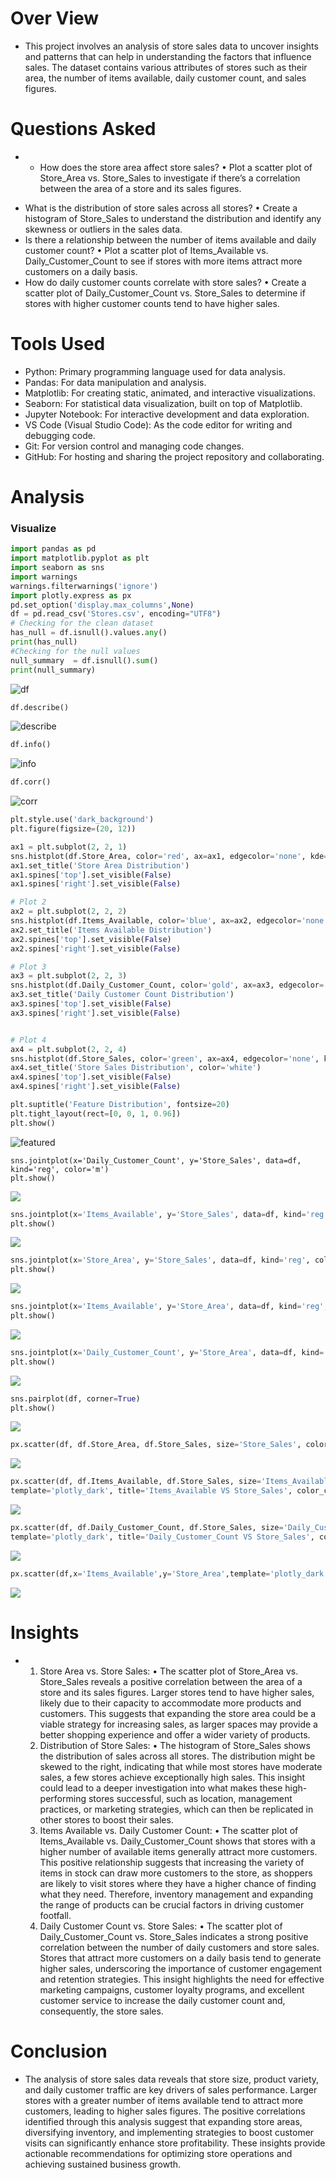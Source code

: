 # Over View

- This project involves an analysis of store sales data to uncover insights and patterns that can help in understanding the factors that influence sales. The dataset contains various attributes of stores such as their area, the number of items available, daily customer count, and sales figures.

# Questions Asked

-  * How does the store area affect store sales?
  • Plot a scatter plot of Store_Area vs. Store_Sales to investigate if there’s a correlation between the area of a store and its sales figures.
* What is the distribution of store sales across all stores?
  • Create a histogram of Store_Sales to understand the distribution and identify any skewness or outliers in the sales data.
* Is there a relationship between the number of items available and daily customer count?
  • Plot a scatter plot of Items_Available vs. Daily_Customer_Count to see if stores with more items attract more customers on a daily basis.
* How do daily customer counts correlate with store sales?
  • Create a scatter plot of Daily_Customer_Count vs. Store_Sales to determine if stores with higher customer counts tend to have higher sales.

# Tools Used

- Python: Primary programming language used for data analysis.
- Pandas: For data manipulation and analysis.
- Matplotlib: For creating static, animated, and interactive visualizations.
- Seaborn: For statistical data visualization, built on top of Matplotlib.
- Jupyter Notebook: For interactive development and data exploration.
- VS Code (Visual Studio Code): As the code editor for writing and debugging code.
- Git: For version control and managing code changes.
- GitHub: For hosting and sharing the project repository and collaborating.

# Analysis

### Visualize

```py
import pandas as pd
import matplotlib.pyplot as plt
import seaborn as sns
import warnings
warnings.filterwarnings('ignore')
import plotly.express as px
pd.set_option('display.max_columns',None)
df = pd.read_csv('Stores.csv', encoding="UTF8")
# Checking for the clean dataset
has_null = df.isnull().values.any()
print(has_null)
#Checking for the null values
null_summary  = df.isnull().sum()
print(null_summary)
```

![df](ASSETS/Column_check.png)

```py
df.describe()
```

![describe](ASSETS/Describe.png)

```py
df.info()
```

![info](ASSETS/info.png)

```py
df.corr()
```

![corr](ASSETS/corr.png)

```py
plt.style.use('dark_background')
plt.figure(figsize=(20, 12))

ax1 = plt.subplot(2, 2, 1)
sns.histplot(df.Store_Area, color='red', ax=ax1, edgecolor='none', kde=True)
ax1.set_title('Store Area Distribution')
ax1.spines['top'].set_visible(False)
ax1.spines['right'].set_visible(False)

# Plot 2
ax2 = plt.subplot(2, 2, 2)
sns.histplot(df.Items_Available, color='blue', ax=ax2, edgecolor='none', kde=True)
ax2.set_title('Items Available Distribution')
ax2.spines['top'].set_visible(False)
ax2.spines['right'].set_visible(False)

# Plot 3
ax3 = plt.subplot(2, 2, 3)
sns.histplot(df.Daily_Customer_Count, color='gold', ax=ax3, edgecolor='none', kde=True)
ax3.set_title('Daily Customer Count Distribution')
ax3.spines['top'].set_visible(False)
ax3.spines['right'].set_visible(False)


# Plot 4
ax4 = plt.subplot(2, 2, 4)
sns.histplot(df.Store_Sales, color='green', ax=ax4, edgecolor='none', kde=True)
ax4.set_title('Store Sales Distribution', color='white')
ax4.spines['top'].set_visible(False)
ax4.spines['right'].set_visible(False)

plt.suptitle('Feature Distribution', fontsize=20)
plt.tight_layout(rect=[0, 0, 1, 0.96])
plt.show()
```

![featured](ASSETS/feature_dis.png)

```
sns.jointplot(x='Daily_Customer_Count', y='Store_Sales', data=df, kind='reg', color='m')
plt.show()
```

![](ASSETS/CSvsSS.png)

```py
sns.jointplot(x='Items_Available', y='Store_Sales', data=df, kind='reg', color='y')
plt.show()
```

![](ASSETS/items.png)

```py
sns.jointplot(x='Store_Area', y='Store_Sales', data=df, kind='reg', color='g')
plt.show()
```

![](ASSETS/stroe_are.png)

```py
sns.jointplot(x='Items_Available', y='Store_Area', data=df, kind='reg', color='orange')
plt.show()
```

![](ASSETS/itemvsstore.png)

```py
sns.jointplot(x='Daily_Customer_Count', y='Store_Area', data=df, kind='reg', color='skyblue')
plt.show()
```

![](ASSETS/dsvssa.png)

```py
sns.pairplot(df, corner=True)
plt.show()
```

![](ASSETS/df.png)

```py
px.scatter(df, df.Store_Area, df.Store_Sales, size='Store_Sales', color='Store_Sales', template='plotly_dark', title='Store_Sales VS Store_Area')
```

![](ASSETS/plasma_sssa.png)

```py
px.scatter(df, df.Items_Available, df.Store_Sales, size='Items_Available', color='Store_Sales',
template='plotly_dark', title='Items_Available VS Store_Sales', color_continuous_scale=px.colors.sequential.Plotly3)
```

![](ASSETS/purple_ia.png)

```py
px.scatter(df, df.Daily_Customer_Count, df.Store_Sales, size='Daily_Customer_Count', color='Store_Sales',
template='plotly_dark', title='Daily_Customer_Count VS Store_Sales', color_continuous_scale=px.colors.sequential.Plasma)
```

![](ASSETS/plasma_sssa.png)

```py
px.scatter(df,x='Items_Available',y='Store_Area',template='plotly_dark',color_discrete_sequence=['lightgreen'],trendline='ols',title='Items_Available Vs Store_Area')
```

![](ASSETS/ols.png)

# Insights

- 1. Store Area vs. Store Sales:
     • The scatter plot of Store_Area vs. Store_Sales reveals a positive correlation between the area of a store and its sales figures. Larger stores tend to have higher sales, likely due to their capacity to accommodate more products and customers. This suggests that expanding the store area could be a viable strategy for increasing sales, as larger spaces may provide a better shopping experience and offer a wider variety of products.
  2. Distribution of Store Sales:
     • The histogram of Store_Sales shows the distribution of sales across all stores. The distribution might be skewed to the right, indicating that while most stores have moderate sales, a few stores achieve exceptionally high sales. This insight could lead to a deeper investigation into what makes these high-performing stores successful, such as location, management practices, or marketing strategies, which can then be replicated in other stores to boost their sales.
  3. Items Available vs. Daily Customer Count:
     • The scatter plot of Items_Available vs. Daily_Customer_Count shows that stores with a higher number of available items generally attract more customers. This positive relationship suggests that increasing the variety of items in stock can draw more customers to the store, as shoppers are likely to visit stores where they have a higher chance of finding what they need. Therefore, inventory management and expanding the range of products can be crucial factors in driving customer footfall.
  4. Daily Customer Count vs. Store Sales:
     • The scatter plot of Daily_Customer_Count vs. Store_Sales indicates a strong positive correlation between the number of daily customers and store sales. Stores that attract more customers on a daily basis tend to generate higher sales, underscoring the importance of customer engagement and retention strategies. This insight highlights the need for effective marketing campaigns, customer loyalty programs, and excellent customer service to increase the daily customer count and, consequently, the store sales.

# Conclusion

- The analysis of store sales data reveals that store size, product variety, and daily customer traffic are key drivers of sales performance. Larger stores with a greater number of items available tend to attract more customers, leading to higher sales figures. The positive correlations identified through this analysis suggest that expanding store areas, diversifying inventory, and implementing strategies to boost customer visits can significantly enhance store profitability. These insights provide actionable recommendations for optimizing store operations and achieving sustained business growth.
